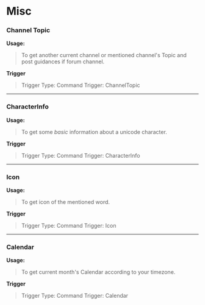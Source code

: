 # Misc
### Channel Topic
**Usage:**
> To get another current channel or mentioned channel's Topic and post guidances if forum channel.

**Trigger**
> Trigger Type: Command
> Trigger: ChannelTopic

---
### CharacterInfo
**Usage:**
> To get some *basic* information about a unicode character.

**Trigger**
> Trigger Type: Command
> Trigger: CharacterInfo

---
### Icon
**Usage:**
> To get icon of the mentioned word.

**Trigger**
> Trigger Type: Command
> Trigger: Icon

---
### Calendar
**Usage:**
> To get current month's Calendar according to your timezone.

**Trigger**
> Trigger Type: Command
> Trigger: Calendar
